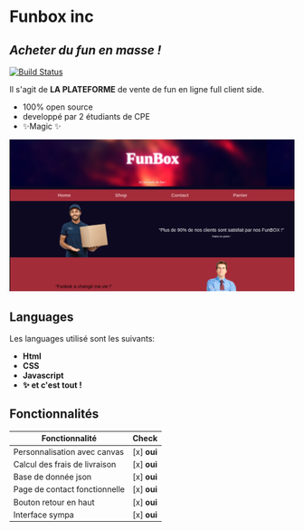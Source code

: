 # Funbox inc
## _Acheter du fun en masse !_



[![Build Status](https://travis-ci.org/joemccann/dillinger.svg?branch=master)](https://travis-ci.org/joemccann/dillinger)

Il s'agit de **LA PLATEFORME** de vente de fun en ligne full client side.

- 100% open source
- developpé par 2 étudiants de CPE
- ✨Magic ✨


![This is an image](https://github.com/Z3ste/CPE-TLW-Projet/raw/main/screen_1.png)

## Languages
Les languages utilisé sont les suivants:
- **Html**
- **CSS**
- **Javascript**
- **✨ et c'est tout !**
## Fonctionnalités

| Fonctionnalité | Check |
| ------ | ------ |
| Personnalisation avec canvas | [x] **oui** |
| Calcul des frais de livraison | [x] **oui** |
| Base de donnée json | [x] **oui** |
| Page de contact fonctionnelle | [x] **oui** |
| Bouton retour en haut | [x] **oui** |
| Interface sympa | [x] **oui** |

